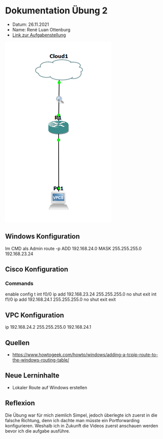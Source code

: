# Dokumentation Übung 2 
- Datum: 26.11.2021
- Name: René Luan Ottenburg
- [Link zur Aufgabenstellung](https://gitlab.com/ch-tbz-it/Stud/m129/-/tree/main/20_GNS3%20Einf%C3%BChrung)

![GNS3 Screenshot meines Labors](images/gns3_QDptCL6CTE.png)

## Windows Konfiguration
Im CMD als Admin
route -p ADD 192.168.24.0 MASK 255.255.255.0 192.168.23.24

## Cisco Konfiguration
### Commands
enable
config t
    int f0/0
        ip add 192.168.23.24 255.255.255.0
        no shut 
    exit
    int f1/0
        ip add 192.168.24.1 255.255.255.0
        no shut 
    exit
exit

## VPC Konfiguration
ip 192.168.24.2 255.255.255.0 192.168.24.1

## Quellen
- https://www.howtogeek.com/howto/windows/adding-a-tcpip-route-to-the-windows-routing-table/

## Neue Lerninhalte
- Lokaler Route auf Windows erstellen

## Reflexion
Die Übung war für mich ziemlich Simpel, jedoch überlegte ich zuerst in die falsche Richtung, denn ich dachte man müsste ein Portforwarding konfigurieren. Weshalb ich in Zukunft die Videos zuerst anschauen werden bevor ich die aufgabe ausführe.
